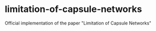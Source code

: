 # limitation-of-capsule-networks
Official implementation of the paper "Limitation of Capsule Networks"
